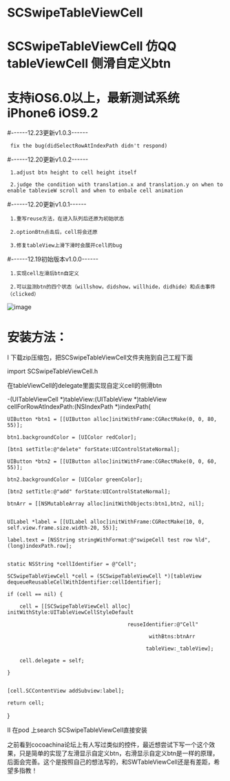 # SCSwipeTableViewCell

# SCSwipeTableViewCell  仿QQ tableViewCell 侧滑自定义btn

# 支持iOS6.0以上，最新测试系统iPhone6 iOS9.2

#------12.23更新v1.0.3------

     fix the bug(didSelectRowAtIndexPath didn't respond)

#------12.20更新v1.0.2------

     1.adjust btn height to cell height itself

     2.judge the condition with translation.x and translation.y on when to enable tablevieW scroll and when to enbale cell animation

#------12.20更新v1.0.1------

     1.重写reuse方法，在进入队列后还原为初始状态

     2.optionBtn点击后，cell将会还原

     3.修复tableView上滑下滑时会展开cell的bug

#------12.19初始版本v1.0.0------

     1.实现cell左滑后btn自定义

     2.可以监测btn的四个状态（willshow，didshow，willhide，didhide）和点击事件（clicked）


![image](https://raw.githubusercontent.com/MonkeyS914/SCSwipeTableViewCell/master/screenshort/1234.gif?2)

# 安装方法：

I 下载zip压缩包，把SCSwipeTableViewCell文件夹拖到自己工程下面 

import SCSwipeTableViewCell.h 

在tableViewCell的delegate里面实现自定义cell的侧滑btn

-(UITableViewCell *)tableView:(UITableView *)tableView cellForRowAtIndexPath:(NSIndexPath *)indexPath{

    
    UIButton *btn1 = [[UIButton alloc]initWithFrame:CGRectMake(0, 0, 80, 55)];
    
    btn1.backgroundColor = [UIColor redColor];
    
    [btn1 setTitle:@"delete" forState:UIControlStateNormal];
    
    UIButton *btn2 = [[UIButton alloc]initWithFrame:CGRectMake(0, 0, 60, 55)];
    
    btn2.backgroundColor = [UIColor greenColor];
    
    [btn2 setTitle:@"add" forState:UIControlStateNormal];
    
    btnArr = [[NSMutableArray alloc]initWithObjects:btn1,btn2, nil];
    
    
    UILabel *label = [[UILabel alloc]initWithFrame:CGRectMake(10, 0, self.view.frame.size.width-20, 55)];
    
    label.text = [NSString stringWithFormat:@"swipeCell test row %ld",(long)indexPath.row];
    
    
    static NSString *cellIdentifier = @"Cell";
    
    SCSwipeTableViewCell *cell = (SCSwipeTableViewCell *)[tableView dequeueReusableCellWithIdentifier:cellIdentifier];
    
    if (cell == nil) {
    
        cell = [[SCSwipeTableViewCell alloc] initWithStyle:UITableViewCellStyleDefault
        
                                           reuseIdentifier:@"Cell"
                                           
                                                  withBtns:btnArr
                                                  
                                                 tableView:_tableView];
                                                 
        cell.delegate = self;
        
    }
    
    
    [cell.SCContentView addSubview:label];
    
    return cell;
    
} 


II 在pod 上search SCSwipeTableViewCell直接安装

之前看到cocoachina论坛上有人写过类似的控件，最近想尝试下写一个这个效果，只是简单的实现了左滑显示自定义btn，右滑显示自定义btn是一样的原理，后面会完善。这个是按照自己的想法写的，和SWTableViewCell还是有差距，希望多指教！

